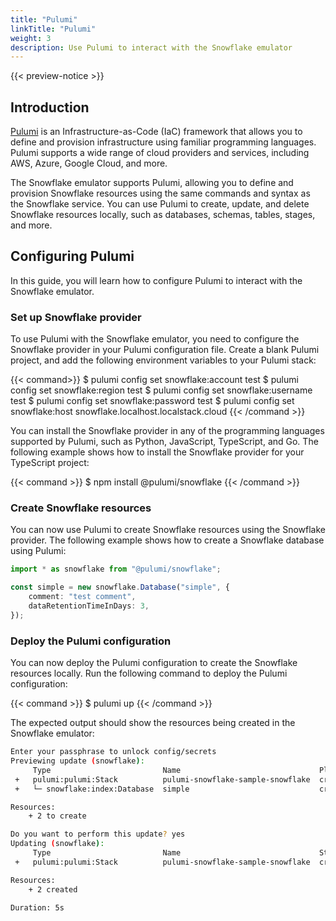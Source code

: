 ```yaml
---
title: "Pulumi"
linkTitle: "Pulumi"
weight: 3
description: Use Pulumi to interact with the Snowflake emulator
---
```


{{< preview-notice >}}

## Introduction

[Pulumi](https://pulumi.com/) is an Infrastructure-as-Code (IaC) framework that allows you to define and provision infrastructure using familiar programming languages. Pulumi supports a wide range of cloud providers and services, including AWS, Azure, Google Cloud, and more.

The Snowflake emulator supports Pulumi, allowing you to define and provision Snowflake resources using the same commands and syntax as the Snowflake service. You can use Pulumi to create, update, and delete Snowflake resources locally, such as databases, schemas, tables, stages, and more.

## Configuring Pulumi

In this guide, you will learn how to configure Pulumi to interact with the Snowflake emulator.

### Set up Snowflake provider

To use Pulumi with the Snowflake emulator, you need to configure the Snowflake provider in your Pulumi configuration file. Create a blank Pulumi project, and add the following environment variables to your Pulumi stack:

{{< command>}}
$ pulumi config set snowflake:account test
$ pulumi config set snowflake:region test
$ pulumi config set snowflake:username test
$ pulumi config set snowflake:password test
$ pulumi config set snowflake:host snowflake.localhost.localstack.cloud
{{< /command >}}

You can install the Snowflake provider in any of the programming languages supported by Pulumi, such as Python, JavaScript, TypeScript, and Go. The following example shows how to install the Snowflake provider for your TypeScript project:

{{< command >}}
$ npm install @pulumi/snowflake
{{< /command >}}

### Create Snowflake resources

You can now use Pulumi to create Snowflake resources using the Snowflake provider. The following example shows how to create a Snowflake database using Pulumi:

```typescript
import * as snowflake from "@pulumi/snowflake";

const simple = new snowflake.Database("simple", {
    comment: "test comment",
    dataRetentionTimeInDays: 3,
});
```

### Deploy the Pulumi configuration

You can now deploy the Pulumi configuration to create the Snowflake resources locally. Run the following command to deploy the Pulumi configuration:

{{< command >}}
$ pulumi up
{{< /command >}}

The expected output should show the resources being created in the Snowflake emulator:

```bash
Enter your passphrase to unlock config/secrets
Previewing update (snowflake):
     Type                         Name                               Plan       Info
 +   pulumi:pulumi:Stack          pulumi-snowflake-sample-snowflake  create     
 +   └─ snowflake:index:Database  simple                             create     

Resources:
    + 2 to create

Do you want to perform this update? yes
Updating (snowflake):
     Type                         Name                               Status              Info
 +   pulumi:pulumi:Stack          pulumi-snowflake-sample-snowflake  created (0.48s)     2  

Resources:
    + 2 created

Duration: 5s
```